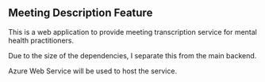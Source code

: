 ## Meeting Description Feature

This is a web application to provide meeting transcription service for mental health practitioners.

Due to the size of the dependencies, I separate this from the main backend.

Azure Web Service will be used to host the service.
